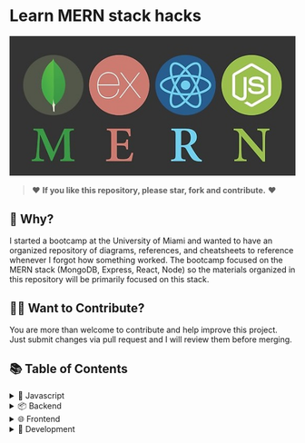 # Learn MERN stack hacks

![MERN LOGOS](mern.jpg)

> ❤️ **If you like this repository, please star, fork and contribute.** ❤️

## 🤔 Why?

I started a bootcamp at the University of Miami and wanted to have an organized repository of diagrams, references, and cheatsheets to reference whenever I forgot how something worked. The bootcamp focused on the MERN stack (MongoDB, Express, React, Node) so the materials organized in this repository will be primarily focused on this stack.

## 🙌🏼 Want to Contribute?

You are more than welcome to contribute and help improve this project. Just submit changes via pull request and I will review them before merging.


## 📚 Table of Contents



<details>
<summary> 📃 Javascript</summary>

* [Array and Object methods](javascript/arrays.md)
* [DOM API](javascript/DOM.md)
* [Regular Expressions](javascript/regex.md)
* [Operators](javascript/operators.md)
</details>

<details>
<summary> 📦 Backend</summary>

* [Node](backend/node.md)
* [Express](backend/express.md)
* [MongoDB](backend/mongodb.pdf)
  </details>

<details>
<summary> 🌐 Frontend</summary>

* [React](frontend/react.md)
* [React (part2)](frontend/react.pdf)
* [Redux](frontend/redux.pdf)
* [HTML](frontend/html.md)
* [CSS](frontend/css.md)
</details>

<details>
<summary> 🔧 Development </summary>

* [Command Line](development/command_line.md)
* [Design Patterns](development/design_patterns.pdf)
* [Git](development/git.pdf)
* [Testing](development/testing.md)
  </details>
